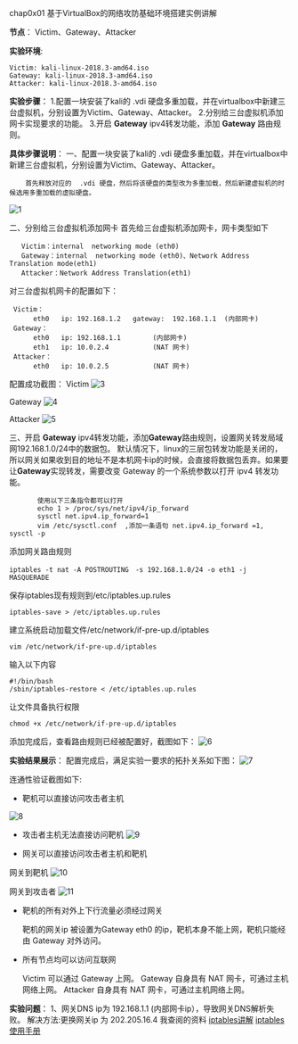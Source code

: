 chap0x01 基于VirtualBox的网络攻防基础环境搭建实例讲解

**节点**：
Victim、Gateway、Attacker

**实验环境**: 
```
Victim: kali-linux-2018.3-amd64.iso   
Gateway: kali-linux-2018.3-amd64.iso   
Attacker: kali-linux-2018.3-amd64.iso   
```

**实验步骤**：
1.配置一块安装了kali的 .vdi 硬盘多重加载，并在virtualbox中新建三台虚拟机，分别设置为Victim、Gateway、Attacker。
2.分别给三台虚拟机添加网卡实现要求的功能。
3.开启 **Gateway** ipv4转发功能，添加 **Gateway** 路由规则。

**具体步骤说明**：
   一、配置一块安装了kali的 .vdi 硬盘多重加载，并在virtualbox中新建三台虚拟机，分别设置为Victim、Gateway、Attacker。
   
        首先释放对应的  .vdi 硬盘，然后将该硬盘的类型改为多重加载，然后新建虚拟机的时候选用多重加载的虚拟硬盘。
   ![ 1](https://github.com/CUCCS/2018-NS-Public-jackcily/raw/ns_chap0x01/1.PNG)
   
   二、分别给三台虚拟机添加网卡
   首先给三台虚拟机添加网卡，网卡类型如下

       Victim：internal  networking mode (eth0)
       Gateway：internal  networking mode (eth0)、Network Address Translation mode(eth1)
       Attacker：Network Address Translation(eth1)


对三台虚拟机网卡的配置如下：

```
 Victim：
      eth0   ip: 192.168.1.2   gateway:  192.168.1.1  (内部网卡)
 Gateway：
      eth0   ip: 192.168.1.1        (内部网卡)
      eth1   ip: 10.0.2.4           (NAT 网卡)
 Attacker：
      eth0   ip: 10.0.2.5           (NAT 网卡)
```

配置成功截图：
Victim
![3](https://github.com/CUCCS/2018-NS-Public-jackcily/raw/ns_chap0x01/3.PNG)

Gateway
![4](https://github.com/CUCCS/2018-NS-Public-jackcily/raw/ns_chap0x01/4.PNG)

Attacker
![5](https://github.com/CUCCS/2018-NS-Public-jackcily/raw/ns_chap0x01/5.PNG)




   
   三、开启 **Gateway** ipv4转发功能，添加**Gateway**路由规则，设置网关转发局域网192.168.1.0/24中的数据包。
       默认情况下，linux的三层包转发功能是关闭的，所以网关如果收到目的地址不是本机网卡ip的时候，会直接将数据包丢弃。如果要让**Gateway**实现转发，需要改变 Gateway 的一个系统参数以打开 ipv4 转发功能。


           使用以下三条指令都可以打开
           echo 1 > /proc/sys/net/ipv4/ip_forward
           sysctl net.ipv4.ip_forward=1
           vim /etc/sysctl.conf  ,添加一条语句 net.ipv4.ip_forward =1, sysctl -p

   
   添加网关路由规则
   

```
iptables -t nat -A POSTROUTING　-s 192.168.1.0/24 -o eth1 -j  MASQUERADE
```
保存iptables现有规则到/etc/iptables.up.rules

```
iptables-save > /etc/iptables.up.rules
```
建立系统启动加载文件/etc/network/if-pre-up.d/iptables

```
vim /etc/network/if-pre-up.d/iptables
```
输入以下内容

```
#!/bin/bash
/sbin/iptables-restore < /etc/iptables.up.rules
```
让文件具备执行权限

```
chmod +x /etc/network/if-pre-up.d/iptables
```

添加完成后，查看路由规则已经被配置好，截图如下：
![6](https://github.com/CUCCS/2018-NS-Public-jackcily/raw/ns_chap0x01/7.PNG)


   
   **实验结果展示**：
  配置完成后，满足实验一要求的拓扑关系如下图：
![7](https://github.com/CUCCS/2018-NS-Public-jackcily/raw/ns_chap0x01/8.png)

连通性验证截图如下:

 -  靶机可以直接访问攻击者主机
 
  ![8](https://github.com/CUCCS/2018-NS-Public-jackcily/raw/ns_chap0x01/%E9%9D%B6%E6%9C%BA%E5%88%B0%E6%94%BB%E5%87%BB%E8%80%85.PNG)
 -  攻击者主机无法直接访问靶机
![9](https://github.com/CUCCS/2018-NS-Public-jackcily/raw/ns_chap0x01/%E6%94%BB%E5%87%BB%E8%80%85%E5%88%B0%E9%9D%B6%E6%9C%BA.PNG)
 
 - 网关可以直接访问攻击者主机和靶机
 
 网关到靶机
 ![10](https://github.com/CUCCS/2018-NS-Public-jackcily/raw/ns_chap0x01/%E7%BD%91%E5%85%B3%E5%88%B0%E9%9D%B6%E6%9C%BA.PNG)

网关到攻击者
![11](https://github.com/CUCCS/2018-NS-Public-jackcily/raw/ns_chap0x01/%E7%BD%91%E5%85%B3%E5%88%B0%E6%94%BB%E5%87%BB%E8%80%85.PNG)

 - 靶机的所有对外上下行流量必须经过网关
 
     靶机的网关ip 被设置为Gateway  eth0 的ip，靶机本身不能上网，靶机只能经由 Gateway 对外访问。
     
 -  所有节点均可以访问互联网
 
     Victim 可以通过 Gateway 上网。
     Gateway  自身具有 NAT 网卡，可通过主机网络上网。
     Attacker  自身具有 NAT 网卡，可通过主机网络上网。
     
 
**实验问题**：
1、网关DNS ip为  192.168.1.1 (内部网卡ip），导致网关DNS解析失败。
解决方法:更换网关ip 为 202.205.16.4
我查阅的资料
[iptables讲解](http://blog.51cto.com/wwdhks/1154032)
[iptables使用手册](http://ipset.netfilter.org/iptables.man.html)

